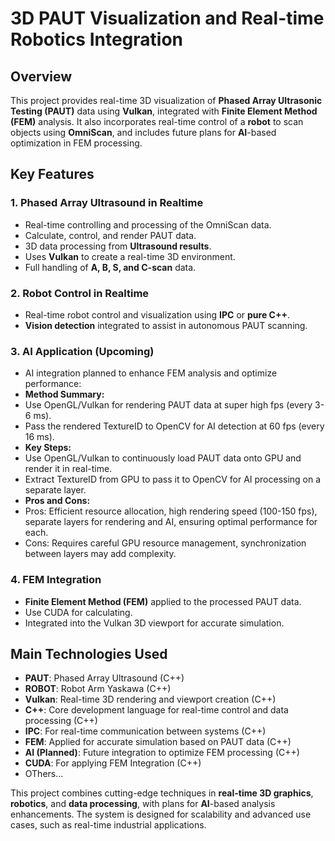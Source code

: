 # 3D PAUT Visualization and Real-time Robotics Integration

## Overview
This project provides real-time 3D visualization of **Phased Array Ultrasonic Testing (PAUT)** data using **Vulkan**, integrated with **Finite Element Method (FEM)** analysis. It also incorporates real-time control of a **robot** to scan objects using **OmniScan**, and includes future plans for **AI**-based optimization in FEM processing.

## Key Features

### 1. Phased Array Ultrasound in Realtime
- Real-time controlling and processing of the OmniScan data.
- Calculate, control, and render PAUT data.
- 3D data processing from **Ultrasound results**.
- Uses **Vulkan** to create a real-time 3D environment.
- Full handling of **A, B, S, and C-scan** data.

### 2. Robot Control in Realtime
- Real-time robot control and visualization using **IPC** or **pure C++**.
- **Vision detection** integrated to assist in autonomous PAUT scanning.
  
### 3. AI Application (Upcoming)
- AI integration planned to enhance FEM analysis and optimize performance:
- **Method Summary:**
- Use OpenGL/Vulkan for rendering PAUT data at super high fps (every 3-6 ms).
- Pass the rendered TextureID to OpenCV for AI detection at 60 fps (every 16 ms).
- **Key Steps:**
- Use OpenGL/Vulkan to continuously load PAUT data onto GPU and render it in real-time.
- Extract TextureID from GPU to pass it to OpenCV for AI processing on a separate layer.
- **Pros and Cons:**
- Pros: Efficient resource allocation, high rendering speed (100-150 fps), separate layers for rendering and AI, ensuring optimal performance for each.
- Cons: Requires careful GPU resource management, synchronization between layers may add complexity.

### 4. FEM Integration
- **Finite Element Method (FEM)** applied to the processed PAUT data.
- Use CUDA for calculating.
- Integrated into the Vulkan 3D viewport for accurate simulation.

  
## Main Technologies Used
- **PAUT**: Phased Array Ultrasound (C++)
- **ROBOT**: Robot Arm Yaskawa (C++)
- **Vulkan**: Real-time 3D rendering and viewport creation (C++)
- **C++**: Core development language for real-time control and data processing (C++)
- **IPC**: For real-time communication between systems (C++)
- **FEM**: Applied for accurate simulation based on PAUT data (C++)
- **AI (Planned)**: Future integration to optimize FEM processing (C++)
- **CUDA**: For applying FEM Integration (C++)
- OThers...

This project combines cutting-edge techniques in **real-time 3D graphics**, **robotics**, and **data processing**, with plans for **AI**-based analysis enhancements. The system is designed for scalability and advanced use cases, such as real-time industrial applications.
